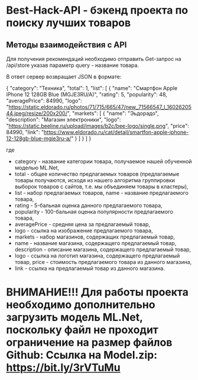 # Best-Hack-API - бэкенд проекта по поиску лучших товаров

## Методы взаимодействия с API
Для получения рекомендаций необходимо отправить Get-запрос на /api/store указав параметр query - название товара.

В ответ сервер возвращает JSON в формате:

{ "category": "Техника", "total": 1, "list": [ { "name": "Смартфон Apple iPhone 12 128GB Blue (MGJE3RU/A)", "rating": 5, "popularity": 48, "averagePrice": 84990, "logo": "https://static.eldorado.ru/photos/71/715/665/47/new_71566547_l_1602620544.jpeg/resize/200x200/", "markets": [ { "name": "Эьдорадо", "description": "Магазин электроники", "logo": "https://static.beeline.ru/upload/images/b2c/bee-logo/single.png", "price": 84990, "link": "https://www.eldorado.ru/cat/detail/smartfon-apple-iphone-12-128gb-blue-mgje3ru-a/" } ] } ] }

где 
- category - название категории товара, получаемое нашей обученной моделью ML.Net,
- total - общее количество предлагаемых товаров (предлагаемые товары получаются, исходя из нашего алгоритма группировки выборок товаров с сайтов, т.е. мы объединяем товары в кластеры),
- list - набор предлагаемых товаров, name - название предлагаемого товара,
- rating - 5-бальная оценка данного предлагаемого товара,
- popularity - 100-бальная оценка популярности предлагаемого товара,
- averagePrice - средняя цена за предлагаемый товар,
- logo - ссылка на изображение предлагаемого товара,
- markets - набор магазинов, содержащих предлагаемый товар,
- name - название магазина, содержащего предлагаемый товар, description - описание магазина, содержащего предлагаемый товар,
- logo - ссылка на логотип магазина, содержащего предлагаемый товар, price - стоимость предлагаемого товара из данного магазина,
- link - ссылка на предлагаемый товар из данного магазина.

# ВНИМАНИЕ!!! Для работы проекта необходимо дополнительно загрузить модель ML.Net, поскольку файл не проходит ограничение на размер файлов Github: Ссылка на Model.zip: https://bit.ly/3rVTuMu
